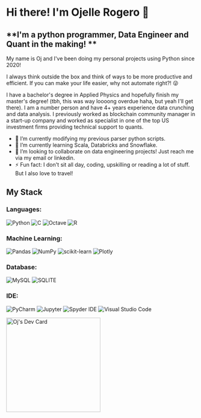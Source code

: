 # Hi there! I'm Ojelle Rogero 👋

## **I'm a python programmer, Data Engineer and Quant in the making! **

My name is Oj and I've been doing my personal projects using Python since 2020!

I always think outside the box and think of ways to be more productive and efficient. If you can make your life easier, why not automate right?! 😜

I have a bachelor's degree in Applied Physics and hopefully finish my master's degree! (tbh, this was way loooong overdue haha, but yeah I'll get there). I am a number person and have 4+ years experience data crunching and data analysis. I previously worked as blockchain community manager in a start-up company and worked as specialist in one of the top US investment firms providing technical support to quants.

- 🔭 I’m currently modifying my previous parser python scripts. 
- 🌱 I’m currently learning Scala, Databricks and Snowflake.
- 👯 I’m looking to collaborate on data engineering projects! Just reach me via my email or linkedin.
- ⚡ Fun fact: I don't sit all day, coding, upskilling or reading a lot of stuff. But I also love to travel! 

## My Stack

### Languages:
![Python](https://img.shields.io/badge/python-3670A0?style=for-the-badge&logo=python&logoColor=ffdd54) ![C](https://img.shields.io/badge/c-%2300599C.svg?style=for-the-badge&logo=c&logoColor=white) ![Octave](https://img.shields.io/badge/OCTAVE-darkblue?style=for-the-badge&logo=octave&logoColor=fcd683) ![R](https://img.shields.io/badge/r-%23276DC3.svg?style=for-the-badge&logo=r&logoColor=white)

### Machine Learning:
![Pandas](https://img.shields.io/badge/pandas-%23150458.svg?style=for-the-badge&logo=pandas&logoColor=white) ![NumPy](https://img.shields.io/badge/numpy-%23013243.svg?style=for-the-badge&logo=numpy&logoColor=white) ![scikit-learn](https://img.shields.io/badge/scikit--learn-%23F7931E.svg?style=for-the-badge&logo=scikit-learn&logoColor=white) 	![Plotly](https://img.shields.io/badge/Plotly-%233F4F75.svg?style=for-the-badge&logo=plotly&logoColor=white)

### Database:
![MySQL](https://img.shields.io/badge/MySQL-005C84?style=for-the-badge&logo=mysql&logoColor=white) ![SQLITE](https://img.shields.io/badge/SQLite-07405E?style=for-the-badge&logo=sqlite&logoColor=white)

### IDE:
![PyCharm](https://img.shields.io/badge/pycharm-143?style=for-the-badge&logo=pycharm&logoColor=black&color=black&labelColor=green) ![Jupyter](https://img.shields.io/badge/Jupyter-F37626.svg?&style=for-the-badge&logo=Jupyter&logoColor=white) ![Spyder IDE](https://img.shields.io/badge/Spyder%20Ide-FF0000?style=for-the-badge&logo=spyder%20ide&logoColor=white) ![Visual Studio Code](https://img.shields.io/badge/Visual%20Studio%20Code-0078d7.svg?style=for-the-badge&logo=visual-studio-code&logoColor=white)


<a href="https://app.daily.dev/ojudz08"><img src="https://api.daily.dev/devcards/a6d9fe168ef844abab0dd5a82bde4047.png?r=pxa" width="250" alt="Oj's Dev Card"/></a>

<!--
**ojudz08/ojudz08** is a ✨ _special_ ✨ repository because its `README.md` (this file) appears on your GitHub profile.

I'm a programmer and love to automate processes!

Here are some ideas to get you started:

- 🔭 I’m currently working on ...
- 🌱 I’m currently learning ...
- 👯 I’m looking to collaborate on ...
- 🤔 I’m looking for help with ...
- 💬 Ask me about ...
- 📫 How to reach me: ...
- 😄 Pronouns: ...
- ⚡ Fun fact: ...
-->
